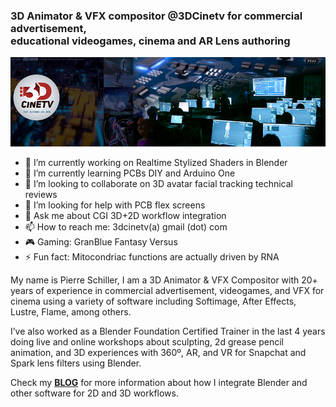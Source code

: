 ### 3D Animator & VFX compositor @3DCinetv for commercial advertisement,<br>educational videogames, cinema and AR Lens authoring
![3DCinetv headbanner](images/3dcinetv_github.jpg)

- 🔭 I’m currently working on Realtime Stylized Shaders in Blender
- 🌱 I’m currently learning PCBs DIY and Arduino One
- 👯 I’m looking to collaborate on 3D avatar facial tracking technical reviews
- 🤔 I’m looking for help with PCB flex screens
- 💬 Ask me about CGI 3D+2D workflow integration
- 📫 How to reach me: 3dcinetv(a) gmail (dot) com
- 🎮 Gaming: GranBlue Fantasy Versus
- ⚡ Fun fact: Mitocondriac functions are actually driven by RNA

My name is Pierre Schiller, I am a 3D Animator & VFX Compositor with 20+ years of experience in commercial advertisement, videogames, and VFX for cinema using a variety of software including Softimage, After Effects, Lustre, Flame, among others.

I’ve also worked as a Blender Foundation Certified Trainer in the last 4 years doing live and online workshops about sculpting, 2d grease pencil animation, and 3D experiences with 360º, AR, and VR for Snapchat and Spark lens filters using Blender.

Check my <a href="https://3dcinetv.com/blog"><strong>BLOG</strong></a> for more information about how I integrate Blender and other software for 2D and 3D workflows.
